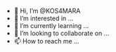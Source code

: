 - 👋 Hi, I’m @KOS4MARA
- 👀 I’m interested in ...
- 🌱 I’m currently learning ...
- 💞️ I’m looking to collaborate on ...
- 📫 How to reach me ...

<!---
KOS4MARA/KOS4MARA is a ✨ special ✨ repository because its `README.md` (this file) appears on your GitHub profile.
You can click the Preview link to take a look at your changes.
--->
